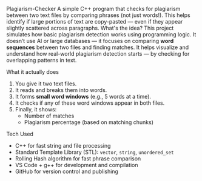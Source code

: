 Plagiarism-Checker
A simple C++ program that checks for plagiarism between two text files by comparing phrases (not just words!). This helps identify if large portions of text are copy-pasted — even if they appear slightly scattered across paragraphs.
What's the idea?
This project simulates how basic plagiarism detection works using programming logic. It doesn’t use AI or large databases — it focuses on comparing **word sequences** between two files and finding matches.
It helps visualize and understand how real-world plagiarism detection starts — by checking for overlapping patterns in text.

What it actually does
1. You give it two text files.
2. It reads and breaks them into words.
3. It forms **small word windows** (e.g., 5 words at a time).
4. It checks if any of these word windows appear in both files.
5. Finally, it shows:
   - Number of matches
   - Plagiarism percentage (based on matching chunks)

Tech Used
- C++ for fast string and file processing
- Standard Template Library (STL): `vector`, `string`, `unordered_set`
- Rolling Hash algorithm for fast phrase comparison
- VS Code + g++ for development and compilation
- GitHub for version control and publishing

 
